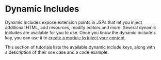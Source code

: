# Dynamic Includes [](id=dynamic-includes)

Dynamic includes expose extension points in JSPs that let you inject additional 
HTML, add resources, modify editors and more. Several dynamic includes are 
available for you to use. Once you know the dynamic include's key, you can use 
it to 
[create a module to inject your content](/develop/tutorials/-/knowledge_base/7-1/jsp-overrides-using-dynamic-includes).  

This section of tutorials lists the available dynamic include keys, along with a 
description of their use case and a code example. 